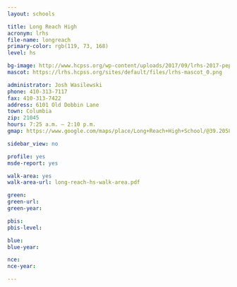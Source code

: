 ```yaml
---
layout: schools

title: Long Reach High
acronym: lrhs
file-name: longreach
primary-color: rgb(119, 73, 168)
level: hs

bg-image: http://www.hcpss.org/wp-content/uploads/2017/09/lrhs-2017-pep-rally.jpg
mascot: https://lrhs.hcpss.org/sites/default/files/lrhs-mascot_0.png

administrator: Josh Wasilewski
phone: 410-313-7117
fax: 410-313-7422
address: 6101 Old Dobbin Lane
town: Columbia
zip: 21045
hours: 7:25 a.m. – 2:10 p.m.
gmap: https://www.google.com/maps/place/Long+Reach+High+School/@39.2058966,-76.8133072,17z/data=!3m1!4b1!4m2!3m1!1s0x89b7e06d179ea171:0x76e9eae64a6033b6?hl=en

sidebar_view: no

profile: yes
msde-report: yes

walk-area: yes
walk-area-url: long-reach-hs-walk-area.pdf

green:
green-url:
green-year:

pbis:
pbis-level:

blue: 
blue-year: 

nce:
nce-year:

---
```

